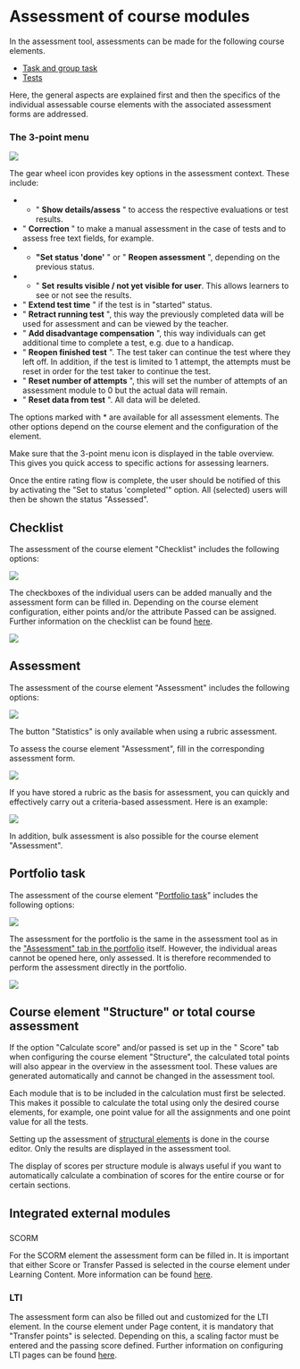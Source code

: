 # Assessment of course modules

In the assessment tool, assessments can be made for the following course
elements.

  * [Task and group task](Assessing_tasks_and_group_tasks.md) 
  * [Tests](https://confluence.openolat.org/display/OO153DE/Tests+bewerten)

Here, the general aspects are explained first and then the specifics of the
individual assessable course elements with the associated assessment forms are
addressed.

### The 3-point menu

![](assets/Zahnrad_Punkte1.png)

The gear wheel icon provides key options in the assessment context. These
include:

  * * " **Show details/assess** " to access the respective evaluations or test results.
  * " **Correction** " to make a manual assessment in the case of tests and to assess free text fields, for example.
  * * **"Set status 'done'** " or " **Reopen assessment** ", depending on the previous status.
  * * " **Set** **results visible / not yet visible for user**. This allows learners to see or not see the results.
  * " **Extend test time** " if the test is in "started" status.
  * " **Retract running test** ", this way the previously completed data will be used for assessment and can be viewed by the teacher.
  * " **Add disadvantage compensation** ", this way individuals can get additional time to complete a test, e.g. due to a handicap.
  * " **Reopen finished test** ". The test taker can continue the test where they left off. In addition, if the test is limited to 1 attempt, the attempts must be reset in order for the test taker to continue the test.
  * " **Reset number of attempts** ", this will set the number of attempts of an assessment module to 0 but the actual data will remain.
  * " **Reset data from test** ". All data will be deleted.

The options marked with * are available for all assessment elements. The other
options depend on the course element and the configuration of the element.

Make sure that the 3-point menu icon is displayed in the table overview. This
gives you quick access to specific actions for assessing learners.

Once the entire rating flow is complete, the user should be notified of this
by activating the "Set to status 'completed'" option. All (selected) users
will then be shown the status "Assessed".

## Checklist

The assessment of the course element "Checklist" includes the following
options:

![](assets/checklist.png)

The checkboxes of the individual users can be added manually and the
assessment form can be filled in. Depending on the course element
configuration, either points and/or the attribute Passed can be assigned.
Further information on the checklist can be found
[here](../course_elements/Course_Element_Checklist.md).

![](assets/Checkliste_Bewertungswerkzeug.jpg)

## Assessment

The assessment of the course element "Assessment" includes the following
options:

![](assets/Bewertung.png)

The button "Statistics" is only available when using a rubric assessment.

To assess the course element "Assessment", fill in the corresponding
assessment form.

![](assets/Bewertungsformular.png)

If you have stored a rubric as the basis for assessment, you can quickly and
effectively carry out a criteria-based assessment. Here is an example:

![](assets/Feedbackformular.png)

In addition, bulk assessment is also possible for the course element
"Assessment".

## Portfolio task

The assessment of the course element "[Portfolio
task](../portfolio/Creating_Portfolio_Tasks.md)" includes the following options:

![](assets/Portfolioaufgabe.png)

The assessment for the portfolio is the same in the assessment tool as in the
["Assessment" tab in the portfolio](../portfolio/Process_of_an_assessment_portfolio.md)
itself. However, the individual areas cannot be opened here, only assessed. It
is therefore recommended to perform the assessment directly in the portfolio.

![](assets/Portfolioaufgabe_16.png)

## Course element "Structure" or total course assessment

If the option "Calculate score" and/or passed is set up in the " Score" tab
when configuring the course element "Structure", the calculated total points
will also appear in the overview in the assessment tool. These values are
generated automatically and cannot be changed in the assessment tool.

Each module that is to be included in the calculation must first be selected.
This makes it possible to calculate the total using only the desired course
elements, for example, one point value for all the assignments and one point
value for all the tests.

Setting up the assessment of [structural
elements](../course_elements/Course_Element_Structure.md) is done in the course
editor. Only the results are displayed in the assessment tool.

The display of scores per structure module is always useful if you want to
automatically calculate a combination of scores for the entire course or for
certain sections.

## Integrated external modules

###  
SCORM

For the SCORM element the assessment form can be filled in. It is important
that either Score or Transfer Passed is selected in the course element under
Learning Content. More information can be found
[here](../course_elements/Course_Element_SCORM_Learning_Content.md).

### LTI

The assessment form can also be filled out and customized for the LTI element.
In the course element under Page content, it is mandatory that "Transfer
points" is selected. Depending on this, a scaling factor must be entered and
the passing score defined. Further information on configuring LTI pages can be
found [here](../course_elements/Other.md).

  

